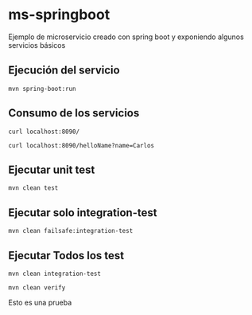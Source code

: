 # ms-springboot
Ejemplo de microservicio creado con spring boot y exponiendo algunos servicios básicos

## Ejecución del servicio
```
mvn spring-boot:run
```

## Consumo de los servicios
```
curl localhost:8090/

curl localhost:8090/helloName?name=Carlos
```

## Ejecutar unit test
```
mvn clean test
```

## Ejecutar solo integration-test
```
mvn clean failsafe:integration-test
```

## Ejecutar Todos los test
```
mvn clean integration-test

mvn clean verify
```

Esto es una prueba